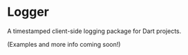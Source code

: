 Logger
======

A timestamped client-side logging package for Dart projects.

(Examples and more info coming soon!)
